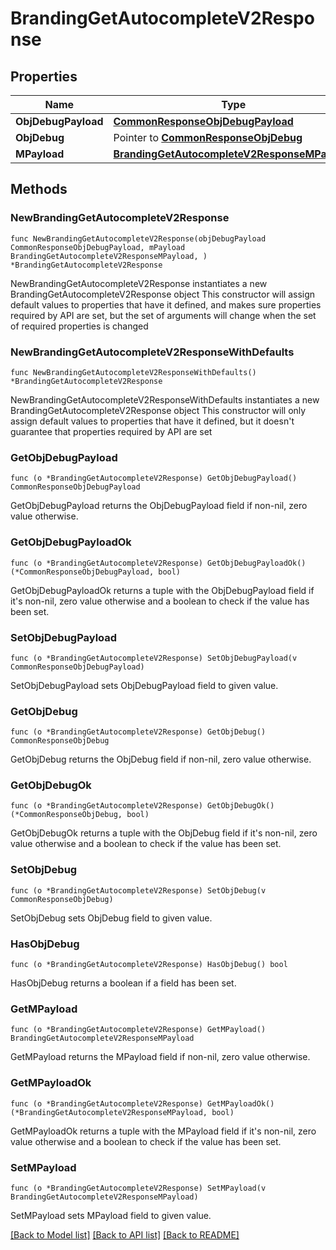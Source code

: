 # BrandingGetAutocompleteV2Response

## Properties

Name | Type | Description | Notes
------------ | ------------- | ------------- | -------------
**ObjDebugPayload** | [**CommonResponseObjDebugPayload**](CommonResponseObjDebugPayload.md) |  | 
**ObjDebug** | Pointer to [**CommonResponseObjDebug**](CommonResponseObjDebug.md) |  | [optional] 
**MPayload** | [**BrandingGetAutocompleteV2ResponseMPayload**](BrandingGetAutocompleteV2ResponseMPayload.md) |  | 

## Methods

### NewBrandingGetAutocompleteV2Response

`func NewBrandingGetAutocompleteV2Response(objDebugPayload CommonResponseObjDebugPayload, mPayload BrandingGetAutocompleteV2ResponseMPayload, ) *BrandingGetAutocompleteV2Response`

NewBrandingGetAutocompleteV2Response instantiates a new BrandingGetAutocompleteV2Response object
This constructor will assign default values to properties that have it defined,
and makes sure properties required by API are set, but the set of arguments
will change when the set of required properties is changed

### NewBrandingGetAutocompleteV2ResponseWithDefaults

`func NewBrandingGetAutocompleteV2ResponseWithDefaults() *BrandingGetAutocompleteV2Response`

NewBrandingGetAutocompleteV2ResponseWithDefaults instantiates a new BrandingGetAutocompleteV2Response object
This constructor will only assign default values to properties that have it defined,
but it doesn't guarantee that properties required by API are set

### GetObjDebugPayload

`func (o *BrandingGetAutocompleteV2Response) GetObjDebugPayload() CommonResponseObjDebugPayload`

GetObjDebugPayload returns the ObjDebugPayload field if non-nil, zero value otherwise.

### GetObjDebugPayloadOk

`func (o *BrandingGetAutocompleteV2Response) GetObjDebugPayloadOk() (*CommonResponseObjDebugPayload, bool)`

GetObjDebugPayloadOk returns a tuple with the ObjDebugPayload field if it's non-nil, zero value otherwise
and a boolean to check if the value has been set.

### SetObjDebugPayload

`func (o *BrandingGetAutocompleteV2Response) SetObjDebugPayload(v CommonResponseObjDebugPayload)`

SetObjDebugPayload sets ObjDebugPayload field to given value.


### GetObjDebug

`func (o *BrandingGetAutocompleteV2Response) GetObjDebug() CommonResponseObjDebug`

GetObjDebug returns the ObjDebug field if non-nil, zero value otherwise.

### GetObjDebugOk

`func (o *BrandingGetAutocompleteV2Response) GetObjDebugOk() (*CommonResponseObjDebug, bool)`

GetObjDebugOk returns a tuple with the ObjDebug field if it's non-nil, zero value otherwise
and a boolean to check if the value has been set.

### SetObjDebug

`func (o *BrandingGetAutocompleteV2Response) SetObjDebug(v CommonResponseObjDebug)`

SetObjDebug sets ObjDebug field to given value.

### HasObjDebug

`func (o *BrandingGetAutocompleteV2Response) HasObjDebug() bool`

HasObjDebug returns a boolean if a field has been set.

### GetMPayload

`func (o *BrandingGetAutocompleteV2Response) GetMPayload() BrandingGetAutocompleteV2ResponseMPayload`

GetMPayload returns the MPayload field if non-nil, zero value otherwise.

### GetMPayloadOk

`func (o *BrandingGetAutocompleteV2Response) GetMPayloadOk() (*BrandingGetAutocompleteV2ResponseMPayload, bool)`

GetMPayloadOk returns a tuple with the MPayload field if it's non-nil, zero value otherwise
and a boolean to check if the value has been set.

### SetMPayload

`func (o *BrandingGetAutocompleteV2Response) SetMPayload(v BrandingGetAutocompleteV2ResponseMPayload)`

SetMPayload sets MPayload field to given value.



[[Back to Model list]](../README.md#documentation-for-models) [[Back to API list]](../README.md#documentation-for-api-endpoints) [[Back to README]](../README.md)


